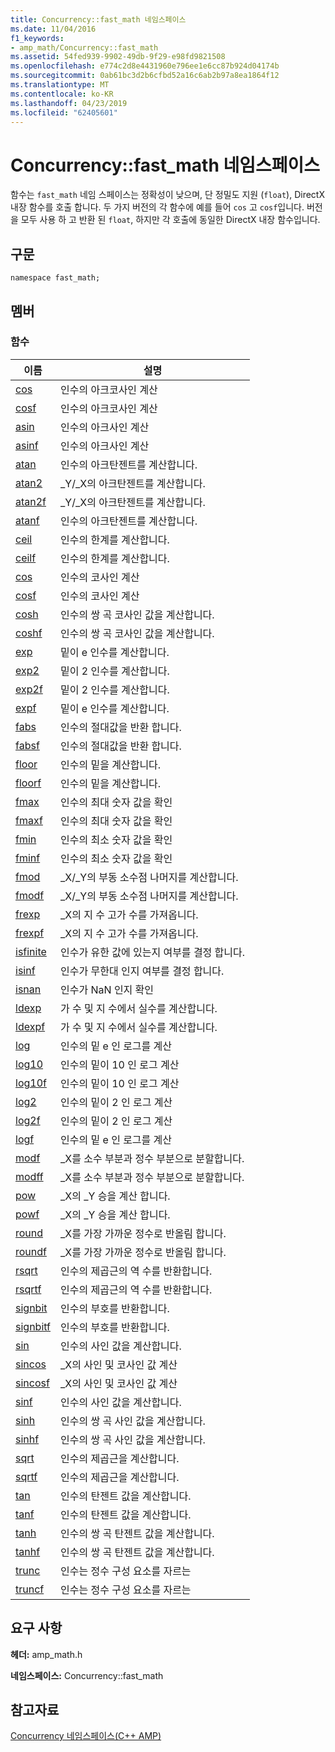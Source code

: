```yaml
---
title: Concurrency::fast_math 네임스페이스
ms.date: 11/04/2016
f1_keywords:
- amp_math/Concurrency::fast_math
ms.assetid: 54fed939-9902-49db-9f29-e98fd9821508
ms.openlocfilehash: e774c2d8e4431960e796ee1e6cc87b924d04174b
ms.sourcegitcommit: 0ab61bc3d2b6cfbd52a16c6ab2b97a8ea1864f12
ms.translationtype: MT
ms.contentlocale: ko-KR
ms.lasthandoff: 04/23/2019
ms.locfileid: "62405601"
---
```

# <a name="concurrencyfastmath-namespace"></a>Concurrency::fast_math 네임스페이스

함수는 `fast_math` 네임 스페이스는 정확성이 낮으며, 단 정밀도 지원 (`float`), DirectX 내장 함수를 호출 합니다. 두 가지 버전의 각 함수에 예를 들어 `cos` 고 `cosf`입니다. 버전을 모두 사용 하 고 반환 된 `float`, 하지만 각 호출에 동일한 DirectX 내장 함수입니다.

## <a name="syntax"></a>구문

```
namespace fast_math;
```

## <a name="members"></a>멤버

### <a name="functions"></a>함수

|이름|설명|
|----------|-----------------|
|[cos](concurrency-fast-math-namespace-functions.md#cos)|인수의 아크코사인 계산|
|[cosf](concurrency-fast-math-namespace-functions.md#cosf)|인수의 아크코사인 계산|
|[asin](concurrency-fast-math-namespace-functions.md#asin)|인수의 아크사인 계산|
|[asinf](concurrency-fast-math-namespace-functions.md#asinf)|인수의 아크사인 계산|
|[atan](concurrency-fast-math-namespace-functions.md#atan)|인수의 아크탄젠트를 계산합니다.|
|[atan2](concurrency-fast-math-namespace-functions.md#atan2)|_Y/_X의 아크탄젠트를 계산합니다.|
|[atan2f](concurrency-fast-math-namespace-functions.md#atan2f)|_Y/_X의 아크탄젠트를 계산합니다.|
|[atanf](concurrency-fast-math-namespace-functions.md#atanf)|인수의 아크탄젠트를 계산합니다.|
|[ceil](concurrency-fast-math-namespace-functions.md#ceil)|인수의 한계를 계산합니다.|
|[ceilf](concurrency-fast-math-namespace-functions.md#ceilf)|인수의 한계를 계산합니다.|
|[cos](concurrency-fast-math-namespace-functions.md#cos)|인수의 코사인 계산|
|[cosf](concurrency-fast-math-namespace-functions.md#cosf)|인수의 코사인 계산|
|[cosh](concurrency-fast-math-namespace-functions.md#cosh)|인수의 쌍 곡 코사인 값을 계산합니다.|
|[coshf](concurrency-fast-math-namespace-functions.md#coshf)|인수의 쌍 곡 코사인 값을 계산합니다.|
|[exp](concurrency-fast-math-namespace-functions.md#exp)|밑이 e 인수를 계산합니다.|
|[exp2](concurrency-fast-math-namespace-functions.md#exp2)|밑이 2 인수를 계산합니다.|
|[exp2f](concurrency-fast-math-namespace-functions.md#exp2f)|밑이 2 인수를 계산합니다.|
|[expf](concurrency-fast-math-namespace-functions.md#expf)|밑이 e 인수를 계산합니다.|
|[fabs](concurrency-fast-math-namespace-functions.md#fabs)|인수의 절대값을 반환 합니다.|
|[fabsf](concurrency-fast-math-namespace-functions.md#fabsf)|인수의 절대값을 반환 합니다.|
|[floor](concurrency-fast-math-namespace-functions.md#floor)|인수의 밑을 계산합니다.|
|[floorf](concurrency-fast-math-namespace-functions.md#floorf)|인수의 밑을 계산합니다.|
|[fmax](concurrency-fast-math-namespace-functions.md#fmax)|인수의 최대 숫자 값을 확인|
|[fmaxf](concurrency-fast-math-namespace-functions.md#fmaxf)|인수의 최대 숫자 값을 확인|
|[fmin](concurrency-fast-math-namespace-functions.md#fmin)|인수의 최소 숫자 값을 확인|
|[fminf](concurrency-fast-math-namespace-functions.md#fminf)|인수의 최소 숫자 값을 확인|
|[fmod](concurrency-fast-math-namespace-functions.md#fmod)|_X/_Y의 부동 소수점 나머지를 계산합니다.|
|[fmodf](concurrency-fast-math-namespace-functions.md#fmodf)|_X/_Y의 부동 소수점 나머지를 계산합니다.|
|[frexp](concurrency-fast-math-namespace-functions.md#frexp)|_X의 지 수 고가 수를 가져옵니다.|
|[frexpf](concurrency-fast-math-namespace-functions.md#frexpf)|_X의 지 수 고가 수를 가져옵니다.|
|[isfinite](concurrency-fast-math-namespace-functions.md#isfinite)|인수가 유한 값에 있는지 여부를 결정 합니다.|
|[isinf](concurrency-fast-math-namespace-functions.md#isinf)|인수가 무한대 인지 여부를 결정 합니다.|
|[isnan](concurrency-fast-math-namespace-functions.md#isnan)|인수가 NaN 인지 확인|
|[ldexp](concurrency-fast-math-namespace-functions.md#ldexp)|가 수 및 지 수에서 실수를 계산합니다.|
|[ldexpf](concurrency-fast-math-namespace-functions.md#ldexpf)|가 수 및 지 수에서 실수를 계산합니다.|
|[log](concurrency-fast-math-namespace-functions.md#log)|인수의 밑 e 인 로그를 계산|
|[log10](concurrency-fast-math-namespace-functions.md#log10)|인수의 밑이 10 인 로그 계산|
|[log10f](concurrency-fast-math-namespace-functions.md#log10f)|인수의 밑이 10 인 로그 계산|
|[log2](concurrency-fast-math-namespace-functions.md#log2)|인수의 밑이 2 인 로그 계산|
|[log2f](concurrency-fast-math-namespace-functions.md#log2f)|인수의 밑이 2 인 로그 계산|
|[logf](concurrency-fast-math-namespace-functions.md#logf)|인수의 밑 e 인 로그를 계산|
|[modf](concurrency-fast-math-namespace-functions.md#modf)|_X를 소수 부분과 정수 부분으로 분할합니다.|
|[modff](concurrency-fast-math-namespace-functions.md#modff)|_X를 소수 부분과 정수 부분으로 분할합니다.|
|[pow](concurrency-fast-math-namespace-functions.md#pow)|_X의 _Y 승을 계산 합니다.|
|[powf](concurrency-fast-math-namespace-functions.md#powf)|_X의 _Y 승을 계산 합니다.|
|[round](concurrency-fast-math-namespace-functions.md#round)|_X를 가장 가까운 정수로 반올림 합니다.|
|[roundf](concurrency-fast-math-namespace-functions.md#roundf)|_X를 가장 가까운 정수로 반올림 합니다.|
|[rsqrt](concurrency-fast-math-namespace-functions.md#rsqrt)|인수의 제곱근의 역 수를 반환합니다.|
|[rsqrtf](concurrency-fast-math-namespace-functions.md#rsqrtf)|인수의 제곱근의 역 수를 반환합니다.|
|[signbit](concurrency-fast-math-namespace-functions.md#signbit)|인수의 부호를 반환합니다.|
|[signbitf](concurrency-fast-math-namespace-functions.md#signbitf)|인수의 부호를 반환합니다.|
|[sin](concurrency-fast-math-namespace-functions.md#sin)|인수의 사인 값을 계산합니다.|
|[sincos](concurrency-fast-math-namespace-functions.md#sincos)|_X의 사인 및 코사인 값 계산|
|[sincosf](concurrency-fast-math-namespace-functions.md#sincosf)|_X의 사인 및 코사인 값 계산|
|[sinf](concurrency-fast-math-namespace-functions.md#sinf)|인수의 사인 값을 계산합니다.|
|[sinh](concurrency-fast-math-namespace-functions.md#sinh)|인수의 쌍 곡 사인 값을 계산합니다.|
|[sinhf](concurrency-fast-math-namespace-functions.md#sinhf)|인수의 쌍 곡 사인 값을 계산합니다.|
|[sqrt](concurrency-fast-math-namespace-functions.md#sqrt)|인수의 제곱근을 계산합니다.|
|[sqrtf](concurrency-fast-math-namespace-functions.md#sqrtf)|인수의 제곱근을 계산합니다.|
|[tan](concurrency-fast-math-namespace-functions.md#tan)|인수의 탄젠트 값을 계산합니다.|
|[tanf](concurrency-fast-math-namespace-functions.md#tanf)|인수의 탄젠트 값을 계산합니다.|
|[tanh](concurrency-fast-math-namespace-functions.md#tanh)|인수의 쌍 곡 탄젠트 값을 계산합니다.|
|[tanhf](concurrency-fast-math-namespace-functions.md#tanhf)|인수의 쌍 곡 탄젠트 값을 계산합니다.|
|[trunc](concurrency-fast-math-namespace-functions.md#trunc)|인수는 정수 구성 요소를 자르는|
|[truncf](concurrency-fast-math-namespace-functions.md#truncf)|인수는 정수 구성 요소를 자르는|

## <a name="requirements"></a>요구 사항

**헤더:** amp_math.h

**네임스페이스:** Concurrency::fast_math

## <a name="see-also"></a>참고자료

[Concurrency 네임스페이스(C++ AMP)](concurrency-namespace-cpp-amp.md)
